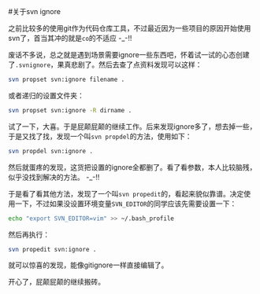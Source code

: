 #关于svn ignore

之前比较多的使用git作为代码仓库工具，不过最近因为一些项目的原因开始使用svn了，首当其冲的就是`co`的不适应 -_-!!

废话不多说，总之就是遇到场景需要ignore一些东西吧，怀着试一试的心态创建了`.svnignore`，果真悲剧了。然后去查了点资料发现可以这样：

```bash
svn propset svn:ignore filename .
```

或者递归的设置文件夹：

```bash
svn propset svn:ignore -R dirname .
```

试了一下，大喜。于是屁颠屁颠的继续工作。后来发现ignore多了，想去掉一些，于是又找了找，发现一个叫`svn propdel`的方法，使用如下：

```bash
svn propdel svn:ignore .
```

然后就蛋疼的发现，这货把设置的ignore全都删了。看了看参数，本人比较脑残，似乎没找到解决的方法。 -_-!!

于是看了看其他方法，发现了一个叫`svn propedit`的，看起来貌似靠谱。决定使用一下，不过如果没设置环境变量`SVN_EDITOR`的同学应该先需要设置一下：

```bash
echo "export SVN_EDITOR=vim" >> ~/.bash_profile
```

然后再执行：

```bash
svn propedit svn:ignore .
```

就可以惊喜的发现，能像gitignore一样直接编辑了。

开心了，屁颠屁颠的继续搬砖。
